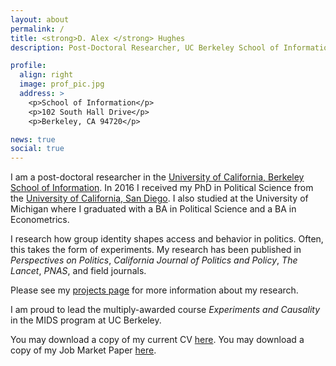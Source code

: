 ```yaml
---
layout: about
permalink: /
title: <strong>D. Alex </strong> Hughes
description: Post-Doctoral Researcher, UC Berkeley School of Information

profile:
  align: right
  image: prof_pic.jpg
  address: >
    <p>School of Information</p>
    <p>102 South Hall Drive</p>
    <p>Berkeley, CA 94720</p>

news: true
social: true
---
```


I am a post-doctoral researcher in the
[University of California, Berkeley](http://www.berkeley.edu)
[School of Information](https://www.ischool.berkeley.edu). In 2016 I
received my PhD in Political Science from the
[University of California, San Diego](http://polisci.ucsd.edu). I also
studied at the University of Michigan where I graduated with a BA in
Political Science and a BA in Econometrics.

I research how group identity shapes access and behavior in
politics. Often, this takes the form of experiments. My research has
been published in _Perspectives on Politics_, _California Journal of
Politics and Policy_, _The Lancet_, _PNAS_,
and field journals.

Please see my [projects page](./projects) for more information about my research. 

I am proud to lead the multiply-awarded course _Experiments and Causality_ in the MIDS
program at UC Berkeley.

You may download a copy of my current CV
[here](./assets/cv/Hughes_CV.pdf). You may download a copy of my Job
Market Paper [here](./assets/pdf/Hughes_JobMarketPaper.pdf). 

